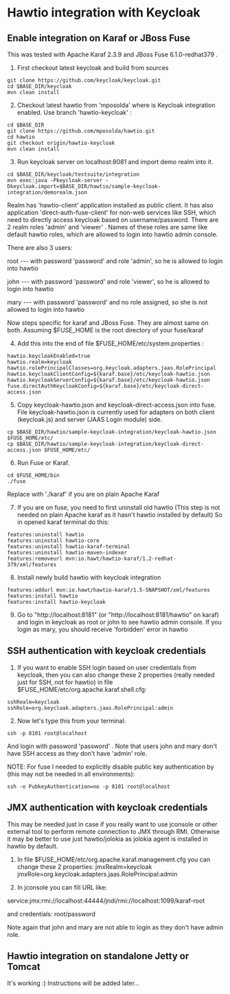 Hawtio integration with Keycloak
================================

Enable integration on Karaf or JBoss Fuse
-----------------------------------------
This was tested with Apache Karaf 2.3.9 and JBoss Fuse 6.1.0-redhat379 . 

1) First checkout latest keycloak and build from sources
        
```shell
git clone https://github.com/keycloak/keycloak.git
cd $BASE_DIR/keycloak
mvn clean install
````

2) Checkout latest hawtio from 'mposolda' where is Keycloak integration enabled. Use branch 'hawtio-keycloak' :

```shell
cd $BASE_DIR
git clone https://github.com/mposolda/hawtio.git
cd hawtio
git checkout origin/hawtio-keycloak
mvn clean install 
````

3) Run keycloak server on localhost:8081 and import demo realm into it.

```shell
cd $BASE_DIR/keycloak/testsuite/integration
mvn exec:java -Pkeycloak-server -Dkeycloak.import=$BASE_DIR/hawtio/sample-keycloak-integration/demorealm.json
````

Realm has 'hawtio-client' application installed as public client. It has also application 'direct-auth-fuse-client' for non-web services like SSH,
which need to directly access keycloak based on username/password. There are 2 realm roles 'admin' and 'viewer' . Names of these roles are same like 
default hawtio roles, which are allowed to login into hawtio admin console.

There are also 3 users:

root --- with password 'password' and role 'admin', so he is allowed to login into hawtio

john --- with password 'password' and role 'viewer', so he is allowed to login into hawtio

mary --- with password 'password' and no role assigned, so she is not allowed to login into hawtio


Now steps specific for karaf and JBoss Fuse. They are almost same on both. Assuming $FUSE_HOME is the root directory of your fuse/karaf

4) Add this into the end of file $FUSE_HOME/etc/system.properties :

```shell 
hawtio.keycloakEnabled=true
hawtio.realm=keycloak
hawtio.rolePrincipalClasses=org.keycloak.adapters.jaas.RolePrincipal
hawtio.keycloakClientConfig=${karaf.base}/etc/keycloak-hawtio.json
hawtio.keycloakServerConfig=${karaf.base}/etc/keycloak-hawtio.json
fuse.directAuthKeycloakConfig=${karaf.base}/etc/keycloak-direct-access.json
````

5) Copy keycloak-hawtio.json and keycloak-direct-access.json into fuse. File keycloak-hawtio.json is currently used for adapters 
on both client (keycloak.js) and server (JAAS Login module) side.

```shell
cp $BASE_DIR/hawtio/sample-keycloak-integration/keycloak-hawtio.json $FUSE_HOME/etc/
cp $BASE_DIR/hawtio/sample-keycloak-integration/keycloak-direct-access.json $FUSE_HOME/etc/
````
 
6) Run Fuse or Karaf. 

```shell
cd $FUSE_HOME/bin
./fuse
````

Replace with './karaf' if you are on plain Apache Karaf

7) If you are on fuse, you need to first uninstall old hawtio (This step is not needed on plain Apache karaf as it hasn't hawtio installed by default)
So in opened karaf terminal do this:

```shell
features:uninstall hawtio
features:uninstall hawtio-core
features:uninstall hawtio-karaf-terminal
features:uninstall hawtio-maven-indexer
features:removeurl mvn:io.hawt/hawtio-karaf/1.2-redhat-379/xml/features
````

8) Install newly build hawtio with keycloak integration

```shell
features:addurl mvn:io.hawt/hawtio-karaf/1.5-SNAPSHOT/xml/features
features:install hawtio
features:install hawtio-keycloak
````

9) Go to "http://localhost:8181" (or "http://localhost:8181/hawtio" on karaf) and login in keycloak as root or john to see hawtio admin console. If you login as mary, you should receive 'forbidden' error in hawtio

SSH authentication with keycloak credentials
--------------------------------------------

1) If you want to enable SSH login based on user credentials from keycloak, then you can also change these 2 properties (really needed just for SSH, not for hawtio) 
in file $FUSE_HOME/etc/org.apache.karaf.shell.cfg:

```shell
sshRealm=keycloak
sshRole=org.keycloak.adapters.jaas.RolePrincipal:admin
````

2) Now let's type this from your terminal:

```shell
ssh -p 8101 root@localhost
````

And login with password 'password' . Note that users john and mary don't have SSH access as they don't have 'admin' role. 

NOTE: For fuse I needed to explicitly disable public key authentication by (this may not be needed in all environments):
```shell
ssh -o PubkeyAuthentication=no -p 8101 root@localhost
````

JMX authentication with keycloak credentials
--------------------------------------------
This may be needed just in case if you really want to use jconsole or other external tool to perform remote connection to JMX through RMI. Otherwise it may 
be better to use just hawtio/jolokia as jolokia agent is installed in hawtio by default.
 
1) In file $FUSE_HOME/etc/org.apache.karaf.management.cfg you can change these 2 properties:
jmxRealm=keycloak
jmxRole=org.keycloak.adapters.jaas.RolePrincipal:admin

2) In jconsole you can fill URL like:

service:jmx:rmi://localhost:44444/jndi/rmi://localhost:1099/karaf-root

and credentials: root/password

Note again that john and mary are not able to login as they don't have admin role.

Hawtio integration on standalone Jetty or Tomcat
-----------------------------------------
It's working :) Instructions will be added later...
 
